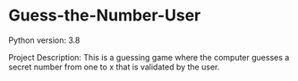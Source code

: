 # Guess-the-Number-User
Python version: 3.8

Project Description: This is a guessing game where the computer guesses a secret number from one to x that is validated by the user.
